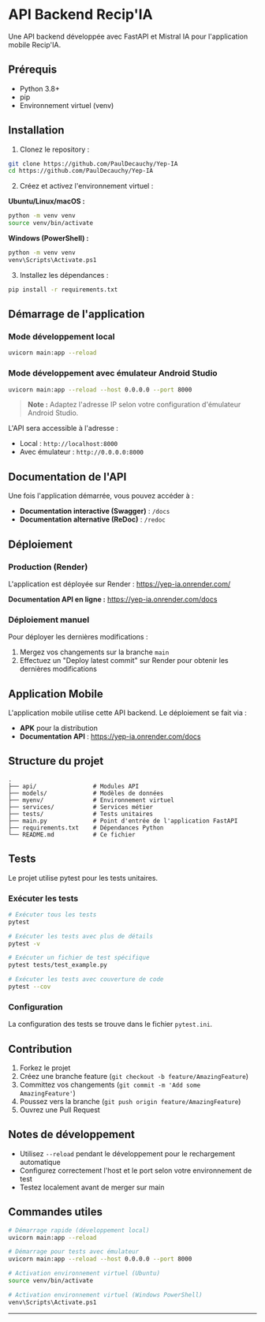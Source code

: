 # API Backend Recip'IA

Une API backend développée avec FastAPI et Mistral IA pour l'application mobile Recip'IA.

## Prérequis

- Python 3.8+
- pip
- Environnement virtuel (venv)

## Installation

1. Clonez le repository :
```bash
git clone https://github.com/PaulDecauchy/Yep-IA
cd https://github.com/PaulDecauchy/Yep-IA
```

2. Créez et activez l'environnement virtuel :

**Ubuntu/Linux/macOS :**
```bash
python -m venv venv
source venv/bin/activate
```

**Windows (PowerShell) :**
```bash
python -m venv venv
venv\Scripts\Activate.ps1
```

3. Installez les dépendances :
```bash
pip install -r requirements.txt
```

## Démarrage de l'application

### Mode développement local
```bash
uvicorn main:app --reload
```

### Mode développement avec émulateur Android Studio
```bash
uvicorn main:app --reload --host 0.0.0.0 --port 8000
```

> **Note :** Adaptez l'adresse IP selon votre configuration d'émulateur Android Studio.

L'API sera accessible à l'adresse :
- Local : `http://localhost:8000`
- Avec émulateur : `http://0.0.0.0:8000`

## Documentation de l'API

Une fois l'application démarrée, vous pouvez accéder à :
- **Documentation interactive (Swagger)** : `/docs`
- **Documentation alternative (ReDoc)** : `/redoc`

## Déploiement

### Production (Render)
L'application est déployée sur Render : https://yep-ia.onrender.com/

**Documentation API en ligne :** https://yep-ia.onrender.com/docs

### Déploiement manuel
Pour déployer les dernières modifications :
1. Mergez vos changements sur la branche `main`
2. Effectuez un "Deploy latest commit" sur Render pour obtenir les dernières modifications

## Application Mobile

L'application mobile utilise cette API backend. Le déploiement se fait via :
- **APK** pour la distribution
- **Documentation API** : https://yep-ia.onrender.com/docs

## Structure du projet

```
.
├── api/                # Modules API
├── models/             # Modèles de données
├── myenv/              # Environnement virtuel
├── services/           # Services métier
├── tests/              # Tests unitaires
├── main.py             # Point d'entrée de l'application FastAPI
├── requirements.txt    # Dépendances Python
└── README.md           # Ce fichier
```

## Tests

Le projet utilise pytest pour les tests unitaires.

### Exécuter les tests

```bash
# Exécuter tous les tests
pytest

# Exécuter les tests avec plus de détails
pytest -v

# Exécuter un fichier de test spécifique
pytest tests/test_example.py

# Exécuter les tests avec couverture de code
pytest --cov
```

### Configuration

La configuration des tests se trouve dans le fichier `pytest.ini`.

## Contribution

1. Forkez le projet
2. Créez une branche feature (`git checkout -b feature/AmazingFeature`)
3. Committez vos changements (`git commit -m 'Add some AmazingFeature'`)
4. Poussez vers la branche (`git push origin feature/AmazingFeature`)
5. Ouvrez une Pull Request

## Notes de développement

- Utilisez `--reload` pendant le développement pour le rechargement automatique
- Configurez correctement l'host et le port selon votre environnement de test
- Testez localement avant de merger sur main

## Commandes utiles

```bash
# Démarrage rapide (développement local)
uvicorn main:app --reload

# Démarrage pour tests avec émulateur
uvicorn main:app --reload --host 0.0.0.0 --port 8000

# Activation environnement virtuel (Ubuntu)
source venv/bin/activate

# Activation environnement virtuel (Windows PowerShell)
venv\Scripts\Activate.ps1
```

---